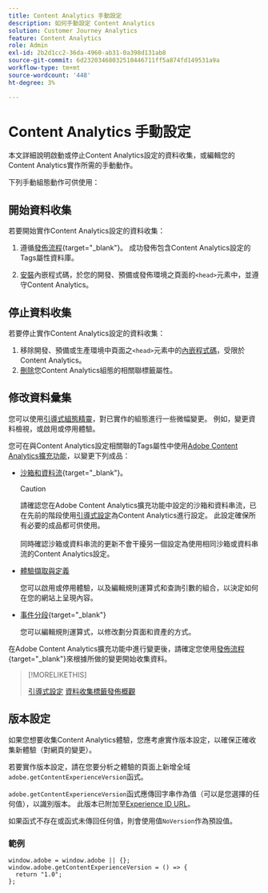 ```yaml
---
title: Content Analytics 手動設定
description: 如何手動設定 Content Analytics
solution: Customer Journey Analytics
feature: Content Analytics
role: Admin
exl-id: 2b2d1cc2-36da-4960-ab31-0a398d131ab8
source-git-commit: 6d23203468032510446711ff5a874fd149531a9a
workflow-type: tm+mt
source-wordcount: '448'
ht-degree: 3%

---
```


# Content Analytics 手動設定

本文詳細說明啟動或停止Content Analytics設定的資料收集，或編輯您的Content Analytics實作所需的手動動作。

下列手動組態動作可供使用：

## 開始資料收集

若要開始實作Content Analytics設定的資料收集：

1. 遵循[發佈流程](https://experienceleague.adobe.com/zh-hant/docs/experience-platform/tags/publish/overview){target="_blank"}。 成功發佈包含Content Analytics設定的Tags屬性資料庫。

1. [安裝](https://experienceleague.adobe.com/zh-hant/docs/experience-platform/tags/publish/environments/environments#installation)內嵌程式碼，於您的開發、預備或發佈環境之頁面的`<head>`元素中，並遵守Content Analytics。


## 停止資料收集

若要停止實作Content Analytics設定的資料收集：

1. 移除開發、預備或生產環境中頁面之`<head>`元素中的[內嵌程式碼](https://experienceleague.adobe.com/zh-hant/docs/experience-platform/tags/publish/environments/environments)，受限於Content Analytics。
1. [刪除](https://experienceleague.adobe.com/zh-hant/docs/experience-platform/tags/publish/overview)您Content Analytics組態的相關聯標籤屬性。



## 修改資料彙集

您可以使用[引導式組態精靈](guided.md)，對已實作的組態進行一些微幅變更。 例如，變更資料檢視，或啟用或停用體驗。

您可在與Content Analytics設定相關聯的Tags屬性中使用[Adobe Content Analytics擴充功能](https://experienceleague.adobe.com/zh-hant/docs/experience-platform/tags/extensions/client/content-analytics/overview)，以變更下列成品：

* [沙箱和資料流](https://experienceleague.adobe.com/zh-hant/docs/experience-platform/tags/extensions/client/content-analytics/overview#configure-datastreams){target="_blank"}。

  >[!CAUTION]
  >
  >請確認您在Adobe Content Analytics擴充功能中設定的沙箱和資料串流，已在先前的階段使用[引導式設定](guided.md)為Content Analytics進行設定。 此設定確保所有必要的成品都可供使用。<br/><br/>同時確認沙箱或資料串流的更新不會干擾另一個設定為使用相同沙箱或資料串流的Content Analytics設定。
  >

* [體驗擷取與定義](https://experienceleague.adobe.com/zh-hant/docs/experience-platform/tags/extensions/client/content-analytics/overview?lang=en#configure-experience-capture-and-definition)

  您可以啟用或停用體驗，以及編輯規則運算式和查詢引數的組合，以決定如何在您的網站上呈現內容。

* [事件分段](https://experienceleague.adobe.com/zh-hant/docs/experience-platform/tags/extensions/client/content-analytics/overview#configure-event-segmenting){target="_blank"}

  您可以編輯規則運算式，以修改劃分頁面和資產的方式。


在Adobe Content Analytics擴充功能中進行變更後，請確定您使用[發佈流程](https://experienceleague.adobe.com/zh-hant/docs/experience-platform/tags/publish/overview){target="_blank"}來根據所做的變更開始收集資料。



>[!MORELIKETHIS]
>
>[引導式設定](guided.md)
>[資料收集標籤發佈概觀](https://experienceleague.adobe.com/zh-hant/docs/experience-platform/tags/publish/overview)
>


## 版本設定

如果您想要收集Content Analytics體驗，您應考慮實作版本設定，以確保正確收集新體驗（對網頁的變更）。

若要實作版本設定，請在您要分析之體驗的頁面上新增全域`adobe.getContentExperienceVersion`函式。

`adobe.getContentExperienceVersion`函式應傳回字串作為值（可以是您選擇的任何值），以識別版本。 此版本已附加至[Experience ID URL](/help/content-analytics/report/components.md#experience-metadata)。

如果函式不存在或函式未傳回任何值，則會使用值`NoVersion`作為預設值。

### 範例

```
window.adobe = window.adobe || {};
window.adobe.getContentExperienceVersion = () => {
  return "1.0";
};
```
